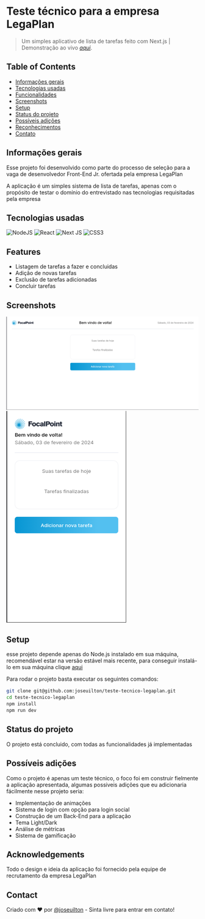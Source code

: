 # Teste técnico para a empresa LegaPlan
> Um simples aplicativo de lista de tarefas feito com Next.js |
> Demonstração ao vivo [_aqui_](https://teste-tecnico-legaplan.vercel.app). <!-- If you have the project hosted somewhere, include the link here. -->

## Table of Contents
* [Informações gerais](#general-information)
* [Tecnologias usadas](#technologies-used)
* [Funcionalidades](#features)
* [Screenshots](#screenshots)
* [Setup](#setup)
* [Status do projeto](#project-status)
* [Possíveis adições](#room-for-improvement)
* [Reconhecimentos](#acknowledgements)
* [Contato](#contact)
<!-- * [License](#license) -->


## Informações gerais
Esse projeto foi desenvolvido como parte do processo de seleção para a vaga de desenvolvedor Front-End Jr. ofertada pela empresa LegaPlan

A aplicação é um simples sistema de lista de tarefas, apenas com o propósito de testar o domínio do entrevistado nas tecnologias requisitadas pela empresa

## Tecnologias usadas
![NodeJS](https://img.shields.io/badge/node.js-6DA55F?style=for-the-badge&logo=node.js&logoColor=white)
![React](https://img.shields.io/badge/react-%2320232a.svg?style=for-the-badge&logo=react&logoColor=%2361DAFB)
![Next JS](https://img.shields.io/badge/Next-black?style=for-the-badge&logo=next.js&logoColor=white)
![CSS3](https://img.shields.io/badge/css3-%231572B6.svg?style=for-the-badge&logo=css3&logoColor=white)

## Features
- Listagem de tarefas a fazer e concluidas
- Adição de novas tarefas
- Exclusão de tarefas adicionadas
- Concluir tarefas


## Screenshots
![Desktop Version](./readme-images/screenshot-home-desktop.png)
![Mobile Version](./readme-images/screenshot-home-mobile.png)

## Setup
esse projeto depende apenas do Node.js instalado em sua máquina, recomendável estar na versão estável mais recente, para conseguir instalá-lo em sua máquina clique [aqui](https://nodejs.org/en/download)

Para rodar o projeto basta executar os seguintes comandos:
```bash
git clone git@github.com:joseuilton/teste-tecnico-legaplan.git
cd teste-tecnico-legaplan
npm install
npm run dev
```

## Status do projeto
O projeto está concluido, com todas as funcionalidades já implementadas


## Possíveis adições
Como o projeto é apenas um teste técnico, o foco foi em construir fielmente a aplicação apresentada, algumas possiveis adições que eu adicionaria fácilmente nesse projeto seria:
 
- Implementação de animações
- Sistema de login com opção para login social
- Construção de um Back-End para a aplicação
- Tema Light/Dark
- Análise de métricas
- Sistema de gamificação


## Acknowledgements
Todo o design e ideia da aplicação foi fornecido pela equipe de recrutamento da empresa LegaPlan


## Contact
Criado com :heart: por [@joseuilton](https://www.linkedin.com/in/joseuilton/) - Sinta livre para entrar em contato!
